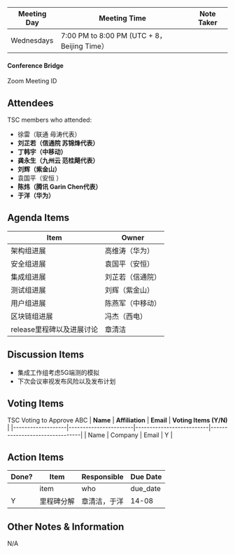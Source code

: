 | Meeting Day | Meeting Time | Note Taker |
| --- | --- | --- |
| Wednesdays | 7:00 PM to 8:00 PM (UTC + 8，Beijing Time） |     |

#### Conference Bridge

Zoom Meeting ID
 

## Attendees
TSC members who attended:

- 徐雷（联通 毋涛代表）
-   **刘芷若（信通院 苏锦烽代表）**   
-   **丁韩宇（中移动）**  
-   **龚永生（九州云 范桂飓代表）**      
-   **刘辉（紫金山）**  
-  袁国平（安恒 ）
-   **陈炜（腾讯 Garin Chen代表）**  
-   **于洋（华为）**  

## Agenda Items

Item | Owner
---- | ----
架构组进展 | 高维涛（华为）
安全组进展 | 袁国平（安恒）
集成组进展 | 刘芷若（信通院）
测试组进展 | 刘辉（紫金山）
用户组进展 | 陈燕军（中移动）
区块链组进展 | 冯杰（西电）
release里程碑以及进展讨论 | 章清洁

## Discussion Items

- 集成工作组考虑5G端测的模拟
- 下次会议审视发布风险以及发布计划



## Voting Items
TSC Voting to Approve ABC
| **Name**          | **Affiliation**       | **Email**                |  **Voting Items (Y/N)** |
|-------------------|-----------------------|--------------------------|--------------------------------|
| Name              | Company                   | Email           |         Y         |


## Action Items
| Done? | Item | Responsible | Due Date |
| ---- | ---- | ---- | ---- |
| | item | who | due_date |
|Y| 里程碑分解 | 章清洁，于洋| 14-08 |

## Other Notes & Information
N/A
